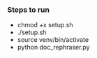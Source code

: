 ### Steps to run 

- chmod +x setup.sh
- ./setup.sh
- source venv/bin/activate
- python doc_rephraser.py